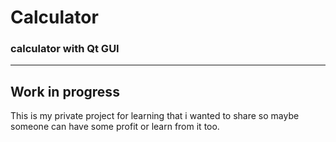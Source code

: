 # Calculator
### calculator with Qt GUI

-----
Work in progress
-----

This is my private project for learning 
that i wanted to share so maybe someone can have some profit or learn from it
too. 
